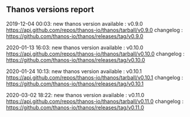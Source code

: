 ## Thanos versions report

2019-12-04 00:03: new thanos version available : v0.9.0 https://api.github.com/repos/thanos-io/thanos/tarball/v0.9.0 changelog : https://github.com/thanos-io/thanos/releases/tag/v0.9.0

2020-01-13 16:03: new thanos version available : v0.10.0 https://api.github.com/repos/thanos-io/thanos/tarball/v0.10.0 changelog : https://github.com/thanos-io/thanos/releases/tag/v0.10.0

2020-01-24 10:13: new thanos version available : v0.10.1 https://api.github.com/repos/thanos-io/thanos/tarball/v0.10.1 changelog : https://github.com/thanos-io/thanos/releases/tag/v0.10.1

2020-03-02 18:22: new thanos version available : v0.11.0 https://api.github.com/repos/thanos-io/thanos/tarball/v0.11.0 changelog : https://github.com/thanos-io/thanos/releases/tag/v0.11.0

